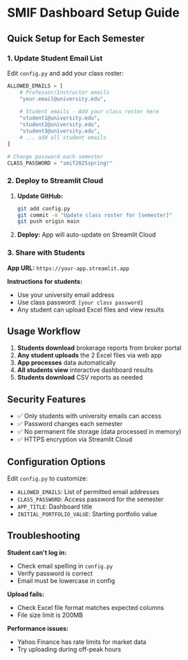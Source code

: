 # SMIF Dashboard Setup Guide

## Quick Setup for Each Semester

### 1. Update Student Email List

Edit `config.py` and add your class roster:

```python
ALLOWED_EMAILS = [
    # Professor/Instructor emails
    "your.email@university.edu",
    
    # Student emails - Add your class roster here
    "student1@university.edu",
    "student2@university.edu", 
    "student3@university.edu",
    # ... add all student emails
]

# Change password each semester
CLASS_PASSWORD = "smif2025spring!"
```

### 2. Deploy to Streamlit Cloud

1. **Update GitHub:**
   ```bash
   git add config.py
   git commit -m "Update class roster for [semester]"
   git push origin main
   ```

2. **Deploy:** App will auto-update on Streamlit Cloud

### 3. Share with Students

**App URL:** `https://your-app.streamlit.app`

**Instructions for students:**
- Use your university email address
- Use class password: `[your class password]`
- Any student can upload Excel files and view results

## Usage Workflow

1. **Students download** brokerage reports from broker portal
2. **Any student uploads** the 2 Excel files via web app
3. **App processes** data automatically 
4. **All students view** interactive dashboard results
5. **Students download** CSV reports as needed

## Security Features

- ✅ Only students with university emails can access
- ✅ Password changes each semester  
- ✅ No permanent file storage (data processed in memory)
- ✅ HTTPS encryption via Streamlit Cloud

## Configuration Options

Edit `config.py` to customize:
- `ALLOWED_EMAILS`: List of permitted email addresses
- `CLASS_PASSWORD`: Access password for the semester
- `APP_TITLE`: Dashboard title
- `INITIAL_PORTFOLIO_VALUE`: Starting portfolio value

## Troubleshooting

**Student can't log in:**
- Check email spelling in `config.py`
- Verify password is correct
- Email must be lowercase in config

**Upload fails:**
- Check Excel file format matches expected columns
- File size limit is 200MB

**Performance issues:**
- Yahoo Finance has rate limits for market data
- Try uploading during off-peak hours